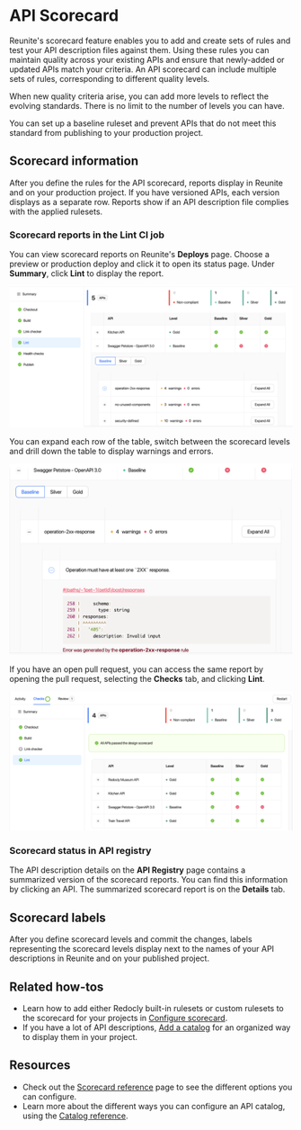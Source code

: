 # API Scorecard

Reunite's scorecard feature enables you to add and create sets of rules and test your API description files against them.
Using these rules you can maintain quality across your existing APIs and ensure that newly-added or updated APIs match your criteria.
An API scorecard can include multiple sets of rules, corresponding to different quality levels.

When new quality criteria arise, you can add more levels to reflect the evolving standards.
There is no limit to the number of levels you can have.

You can set up a baseline ruleset and prevent APIs that do not meet this standard from publishing to your production project.

## Scorecard information

After you define the rules for the API scorecard, reports display in Reunite and on your production project.
If you have versioned APIs, each version displays as a separate row.
Reports show if an API description file complies with the applied rulesets.

### Scorecard reports in the Lint CI job

You can view scorecard reports on Reunite's **Deploys** page.
Choose a preview or production deploy and click it to open its status page.
Under **Summary**, click **Lint** to display the report.

![Scorecard information in Deploys](./images/reunite-deploy-scorecard.png)

You can expand each row of the table, switch between the scorecard levels and drill down the table to display warnings and errors.

![Expanded scorecard report in Deploys](./images/reunite-deploy-scorecard-expanded.png)

If you have an open pull request, you can access the same report by opening the pull request, selecting the **Checks** tab, and clicking **Lint**.

![Scorecard report in a pull request](./images/reunite-pull-request-scorecard.png)

### Scorecard status in API registry

The API description details on the **API Registry** page contains a summarized version of the scorecard reports.
You can find this information by clicking an API.
The summarized scorecard report is on the **Details** tab.

## Scorecard labels

After you define scorecard levels and commit the changes, labels representing the scorecard levels display next to the names of your API descriptions in Reunite and on your published project.

## Related how-tos

- Learn how to add either Redocly built-in rulesets or custom rulesets to the scorecard for your projects in [Configure scorecard](../how-to/configure-scorecard.md).
- If you have a lot of API descriptions, [Add a catalog](../../author/how-to/add-catalog.md) for an organized way to display them in your project.

## Resources

- Check out the [Scorecard reference](../../config/scorecard.md) page to see the different options you can configure.
- Learn more about the different ways you can configure an API catalog, using the [Catalog reference](../../config/catalog-legacy.md).
